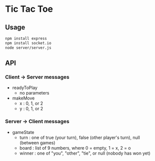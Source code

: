 # Tic Tac Toe

## Usage

```sh
npm install express
npm install socket.io
node server/server.js
```

## API

### Client -> Server messages

* readyToPlay
  * no parameters
* makeMove
  * x : 0, 1, or 2
  * y : 0, 1, or 2

### Server -> Client messages

* gameState
  * turn : one of true (your turn), false (other player's turn), null (between games)
  * board : list of 9 numbers, where 0 = empty, 1 = x, 2 = o
  * winner : one of "you", "other", "tie", or null (nobody has won yet)
